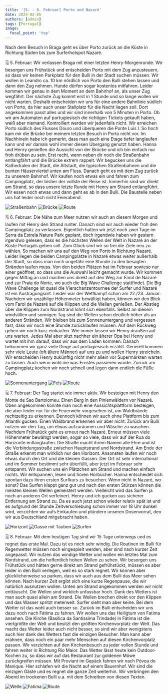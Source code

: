 ```yaml
---
title: '[5. - 8. Februar] Porto und Nazaré'
date: 2024-02-05
authors: [admin]
tags: [Portugal]
image:
  focal_point: 'top'
---
```

Nach dem Besuch in Braga geht es über Porto zurück an die Küste in Richtung Süden bis zum Surferhotspot Nazaré.

<!--more-->

🗓️ 5. Februar: Wir verlassen Braga mit einer letzten Henry-Morgenrunde. Wir besorgen uns Frühstück und entscheiden Porto mit dem Zug anzusteuern, so dass wir keinen Parkplatz für den Bulli in der Stadt suchen müssen. Wir wollen in Leandro ca. 10 km nördlich von Porto den Bulli stehen lassen und dann den Zug nehmen. Hunde dürfen sogar kostenlos mitfahren. Leider kommen wir genau in dem Moment an dem Bahnhof an, als unser Zug wegfährt. Der nächste Zug kommt erst in 1 Stunde und so lange wollen wir nicht warten. Deshalb entscheiden wir uns für eine andere Bahnlinie südlich von Porto, da hier auch unser Stellplatz für die Nacht liegen soll. Dort angekommen passt alles und wir sind innerhalb von 5 Minuten in Porto. Ob wir am Automaten auf portugiesisch die richtigen Tickets gekauft haben, weiß aber niemand. Kontrolliert werden wir jedenfalls nicht. Wir erreichen Porto südlich des Flusses Douro und überqueren die Ponte Luis I. So hoch kam mir die Brücke bei meinem letzten Besuch in Porto nicht vor. Im Nachhinein habe ich gemerkt, dass man auch eine Etage tiefer langlaufen kann und wir damals wohl immer diesen Übergang genutzt haben. Hanna und Henry genießen die Aussicht von der Brücke und ich bin einfach nur froh drüben zu sein. Erst recht, wenn neben dir noch die Straßenbahn entlangfährt und die Brücke extrem rappelt. Wir begucken uns die Kathedralen der Stadt, die Altstadt, die typischen Straßenbahnen und die bunten Häuserviertel unten am Fluss. Danach geht es mit dem Zug zurück zu unserem Bahnhof. Wir kaufen noch etwas ein und fahren zum Campingplatz, der bisher der vollste der Reise ist. Immerhin sind wir direkt am Strand, so dass unsere letzte Runde mit Henry am Strand entlangführt. Wir essen noch etwas und dann geht es ab in den Bulli. Die Baustelle neben uns hat leider noch nicht Feierabend.

<img src="Straßenbahn.jpg" alt="Straßenbahn" caption="">

<img src="Bruecke.jpg" alt="Brücke" caption=" ">

<img src="Route_05.02.24.jpg" alt="Route" caption=" ">

🗓️ 6. Februar: Die Nähe zum Meer nutzen wir auch an diesem Morgen und laufen mit Henry den Strand runter. Danach sind wir auch wieder froh den Campingplatz zu verlassen. Eigentlich hatten wir jetzt noch zwei Tage im Serra da Estrela Nature Park geplant, doch irgendwie haben wir gestern irgendwo gelesen, dass es die höchsten Wellen der Welt in Nazaré an der Küste Portugals geben soll. Zum Glück sind wir so frei die Ziele neu zu wählen. So machen wir uns auf den Weg von Porto in Richtung Nazaré. Leider liegen die beiden Campingplätze in Nazaré etwas weiter außerhalb der Stadt, so dass man noch ungefähr eine Stunde zu den besagten Stränden laufen muss. Von den beiden Plätzen hat im Februar sowieso nur einer geöffnet, so dass uns die Auswahl leicht gemacht wurde. Wir kommen gegen Mittag an und machen uns direkt auf den Weg zur Farol de Nazaré und zur Praia do Norte, wo auch die Big Wave Challenge stattfindet. Die Big Wave Challenge ist quasi die Vierschanzentournee der Surfer und Nazaré ist ein Austragungsort. Leider war der Wettkampf schon am 22./23. Januar. Nachdem wir unzählige Höhenmeter bewältigt haben, können wir den Blick vom Farol de Nazaré auf die Klippen und die Wellen genießen. Der Abstieg über die Klippen zum Nordstrand lohnt sich ebenfalls. Selbst an diesem windstillen und sonnigen Tag sind die Wellen schon deutlich höher als an anderen Stränden. Wir bleiben bis zum Sonnenuntergang und vergessen fast, dass wir noch eine Stunde zurücklaufen müssen. Auf dem Rückweg gehen wir noch kurz einkaufen. Wie immer lassen wir Henry draußen auf uns warten. Jedes Mal aber sitzt nachher ein älterer Opa bei Henry und wartet mit ihm darauf, dass wir aus dem Laden kommen. Danach bekommen wir ganz viele Dinge auf portugiesisch erzählt. Generell kommen sehr viele Leute (oft ältere Männer) auf uns zu und wollen Henry streicheln. Wir entscheiden Henry zukünftig nicht mehr allein vor Supermärkten warten zu lassen. Auch wenn wohl nie was Ernstes passieren würde. Zurück am Campingplatz kochen wir noch schnell und legen dann endlich die Füße hoch.

<img src="Sonnenuntergang.jpg" alt="Sonnenuntergang" caption="">

<img src="Felsloch.jpg" alt="Fels" caption="">

<img src="Route_06.02.24.jpg" alt="Route" caption=" ">

🗓️ 7. Februar: Der Tag startet wie immer aktiv. Wir besteigen mit Henry den Monte de Sao Bartolomeu. Einen Berg in den Pinienwäldern vor Nazaré. Oben angekommen könnte man noch eine Aussichtsplattform besteigen, die aber leider nur für die Feuerwehr vorgesehen ist, um Waldbrände rechtzeitig zu erkennen. Dennoch können wir auch ohne Plattform bis zum Atlantik gucken. Einen Waldbrand erkennen wir aber nicht. Zurück am Bulli nutzen wir den Tag, um etwas aufzuräumen und Wäsche zu waschen. Nachdem Frühstück geht es erneut nach Nazaré. Erneut müssen viele Höhenmeter bewältigt werden, sogar so viele, dass wir auf der Rua do Horizonte entlanglaufen. Die Straße macht ihrem Namen alle Ehre und ist die Verbindungsstraße zwischen Hauptstrand und Nordstrand. Am Ende der Straße erkennt man wirklich nur den Horizont. Ansonsten laufen wir noch etwas durch den Ort und die kleinen Gassen. Der Ort ist sehr international und im Sommer bestimmt sehr überfüllt, aber jetzt im Februar sehr entspannt. Wir suchen uns ein Plätzchen am Strand und machen einfach nichts. Wir entspannen, lesen und hören Hörbücher. Hanna entscheidet sich spontan dazu ihren ersten Surfkurs zu besuchen. Wenn nicht in Nazaré, wo sonst? Das Surfen klappt ganz gut und nach den ersten Stürzen können die meisten kleinen Wellen gemeistert werden. Vielleicht wird das Surfen ja noch an anderen Ort verfeinert. Henry und ich gucken aus sicherer Entfernung am Strand zu. Da es auch jetzt schon wieder relativ spät ist und es aufgrund der Stunde Zeitverschiebung schon immer vor 18 Uhr dunkel wird, verzichten wir aufs Einkaufen und plündern unseren Dosenvorrat, den wir aus Deutschland mitgebracht haben.

<img src="Horizonte.jpg" alt="Horizont" caption="">

<img src="Tauben.jpg" alt="Gasse mit Tauben" caption="">

<img src="Surfen.jpg" alt="Surfen" caption="">

🗓️ 8. Februar: Mit dem heutigen Tag sind wir 15 Tage unterwegs und es regnet das erste Mal. Dazu ist es noch sehr windig. Die Routinen im Bulli für Regenwetter müssen noch eingespielt werden, aber sind nach kurzer Zeit angepasst. Wir nutzen das windige Wetter und wollen ein letztes Mal zum Nordstrand, um die hoffentlich hohen Wellen zu sehen. Wir besorgen uns Frühstück und hätten gerne direkt am Strand gefrühstückt, müssen es aber leider in den Bulli verlegen, weil es so stark regnet. Wir können aber glücklicherweise so parken, dass wir auch aus dem Bulli das Meer sehen können. Nach kurzer Zeit ergibt sich eine kurze Regenpause, die wir natürlich ausnutzen wollen. Unten am Strand angekommen werden wir nicht enttäuscht. Die Wellen sind wirklich unfassbar hoch. Dank des Wetters ist man auch quasi allein am Strand. Die Wellen brechen direkt vor den Klippen und das Wasser spritzt meterweit. Surfer sieht man aber keine. Bei dem Wetter ist das wohl auch besser so. Zurück im Bulli entscheiden wir uns dazu noch nach Fátima zu fahren. Wir wollen uns das Heiligtum von Fatima ansehen. Die Kirche (Basilica da Santissima Trindade) in Fátima ist die viertgrößte der Welt und besitzt den größten Kirchenvorplatz der Welt. Das macht das Wetter leider auch nicht besser, so sind wir aber wenigstens auch hier dank des Wetters fast die einzigen Besucher. Man kann aber erahnen, dass noch ein paar mehr Menschen auf diesen Kirchenvorplatz passen. Wir verzichten auf den Kirchenbesuch zu jeder vollen Stunde und fahren weiter in Richtung Rio Maior. Das Wetter lässt heute kein Outdoor-Kochen zu, so dass wir auf das Restaurant zur goldenen Möwe zurückgreifen müssen. Mit Proviant im Gepäck fahren wir nach Póvoa do Manique. Hier schlafen wir die Nacht auf einem Bauernhof. Wir sind die einzigen Gäste und es regnet die ganze Zeit weiterhin. Wir verbringen den Abend im trockenen Bulli u.a. mit dem Schreiben von diesen Texten.

<img src="Welle.jpg" alt="Welle" caption="">

<img src="Fatima.jpg" alt="Fatima" caption="">

<img src="Route_08.02.24.jpg" alt="Route" caption="">